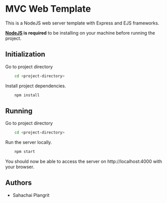 # MVC Web Template

This is a NodeJS web server template with Express and EJS frameworks.

**[NodeJS](https://nodejs.org/en/download/) is required** to be installing on your machine before running the project.

## Initialization

Go to project directory
```bash
    cd <project-directory>
```

Install project dependencies.
```bash
    npm install
```

## Running

Go to project directory
```bash
    cd <project-directory>
```

Run the server locally.
```bash
    npm start
```

You should now be able to access the server on http://localhost:4000 with your browser.

## Authors
- Sahachai Plangrit